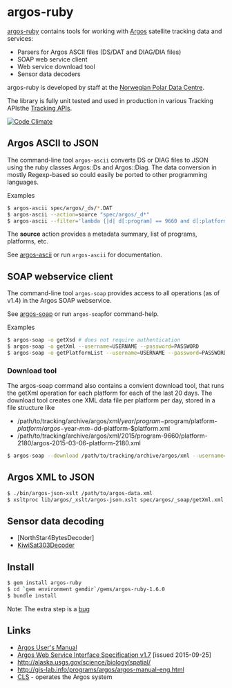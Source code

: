 # argos-ruby

[argos-ruby](https://github.com/npolar/argos-ruby) contains tools for working with
[Argos](http://www.argos-system.org) satellite tracking data and services:

* Parsers for Argos ASCII files (DS/DAT and DIAG/DIA files)
* SOAP web service client
* Web service download tool
* Sensor data decoders

argos-ruby is developed by staff at the [Norwegian Polar Data Centre](http://data.npolar.no).

The library is fully unit tested and used in production in various Tracking APIsthe [Tracking APIs](https://github.com/npolar/api.npolar.no/wiki/Tracking-APIs).

[![Code Climate](https://codeclimate.com/github/npolar/argos-ruby/badges/gpa.svg)](https://codeclimate.com/github/npolar/argos-ruby)

## Argos ASCII to JSON
The command-line tool ```argos-ascii``` converts DS or DIAG files to JSON using the ruby classes Argos::Ds and Argos::Diag.
The data conversion in mostly Regexp-based so could easily be ported to other programming languages.

Examples
```sh
$ argos-ascii spec/argos/_ds/*.DAT
$ argos-ascii --action=source "spec/argos/_d*"
$ argos-ascii --filter='lambda {|d| d[:program] == 9660 and d[:platform] == 2189 }' spec/argos/_ds/990660_A.DAT
```
The **source** action provides a metadata summary, list of programs, platforms, etc.

See [argos-ascii](https://github.com/npolar/argos-ruby/wiki/argos-ascii) or run ```argos-ascii``` for documentation.

## SOAP webservice client
The command-line tool ```argos-soap``` provides access to all operations (as of v1.4) in the Argos SOAP webservice.

See [argos-soap](https://github.com/npolar/argos-ruby/wiki/argos-soap) or run ```argos-soap```for command-help.

Examples
```sh
$ argos-soap -o getXsd # does not require authentication
$ argos-soap -o getXml --username=USERNAME --password=PASSWORD
$ argos-soap -o getPlatformList --username=USERNAME --password=PASSWORD

```

### Download tool

The argos-soap command also contains a convient download tool, that runs the getXml operation for each platform for each of the last 20 days.
The download tool creates one XML data file per platform per day, stored in a file structure like

* /path/to/tracking/archive/argos/xml/$year/program-$program/platform-$platform/argos-$year-$mm-$dd-platform-$platform.xml
* /path/to/tracking/archive/argos/xml/2015/program-9660/platform-2180/argos-2015-03-06-platform-2180.xml

```sh
$ argos-soap --download /path/to/tracking/archive/argos/xml --username=USERNAME --password=PASSWORD --debug

```

## Argos XML to JSON

```sh
$ ./bin/argos-json-xslt /path/to/argos-data.xml
$ xsltproc lib/argos/_xslt/argos-json.xslt spec/argos/_soap/getXml.xml
```

## Sensor data decoding
* [NorthStar4BytesDecoder]
* [KiwiSat303Decoder](https://github.com/npolar/argos-ruby/wiki/KiwiSat303Decoder)

## Install

```sh
$ gem install argos-ruby
$ cd `gem environment gemdir`/gems/argos-ruby-1.6.0
$ bundle install
```
Note: The extra step is a [bug](https://github.com/npolar/argos-ruby/issues/1)

## Links
* [Argos User's Manual](http://www.argos-system.org/manual/)
* [Argos Web Service Interface Specification v1.7](http://www.argos-system.org/files/pmedia/public/r1626_9_argos_webservices-1_7.pdf) [issued 2015-09-25]
* http://alaska.usgs.gov/science/biology/spatial/
* http://gis-lab.info/programs/argos/argos-manual-eng.html
* [CLS](http://www.cls.fr/welcome_en.html) - operates the Argos system
